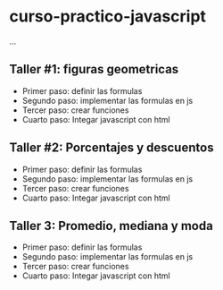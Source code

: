 # curso-practico-javascript

...

## Taller #1: figuras geometricas

- Primer paso: definir las formulas
- Segundo paso: implementar las formulas en js
- Tercer paso: crear funciones 
- Cuarto paso: Integar javascript con html

## Taller #2: Porcentajes y descuentos

- Primer paso: definir las formulas
- Segundo paso: implementar las formulas en js
- Tercer paso: crear funciones 
- Cuarto paso: Integar javascript con html

## Taller 3: Promedio, mediana y moda

- Primer paso: definir las formulas
- Segundo paso: implementar las formulas en js
- Tercer paso: crear funciones 
- Cuarto paso: Integar javascript con html
